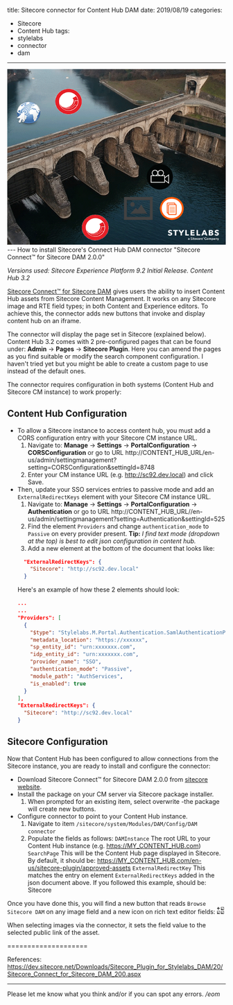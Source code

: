 title: Sitecore connector for Content Hub DAM
date: 2019/08/19
categories:
- Sitecore
- Content Hub
tags:
- stylelabs
- connector
- dam

---
<img class="hero-img" src="/images/dam-connector.png" alt="Sitecore Content Hub DAM Connector">
---
How to install Sitecore's Connect Hub DAM connector "Sitecore Connect™ for Sitecore DAM 2.0.0"
<!-- more -->

*Versions used: Sitecore Experience Platform 9.2 Initial Release. Content Hub 3.2*

[Sitecore Connect™ for Sitecore DAM](https://dev.sitecore.net/Downloads/Sitecore_Plugin_for_Stylelabs_DAM/20/Sitecore_Connect_for_Sitecore_DAM_200.aspx) gives users the ability to insert Content Hub assets from Sitecore Content Management. It works on any Sitecore image and RTE field types; in both Content and Experience editors. To achieve this, the connector adds new buttons that invoke and display content hub on an iframe.

The connector will display the page set in Sitecore (explained below). Content Hub 3.2 comes with 2 pre-configured pages that can be found under: __Admin__ -> __Pages__ -> __Sitecore Plugin__. Here you can amend the pages as you find suitable or modify the search component configuration. I haven't tried yet but you might be able to create a custom page to use instead of the default ones. 

The connector requires configuration in both systems (Content Hub and Sitecore CM instance) to work properly:
## Content Hub Configuration ##
- To allow a Sitecore instance to access content hub, you must add a CORS configuration entry with your Sitecore CM instance URL.
  1. Navigate to: __Manage__ -> __Settings__ -> __PortalConfiguration__ -> __CORSConfiguration__ or go to URL http://CONTENT_HUB_URL/en-us/admin/settingmanagement?setting=CORSConfiguration&settingId=8748 
  2. Enter your CM instance URL (e.g. http://sc92.dev.local) and click Save.
- Then, update your SSO services entries to passive mode and add an `ExternalRedirectKeys` element with your Sitecore CM instance URL.
  1. Navigate to: __Manage__ -> __Settings__ -> __PortalConfiguration__ -> __Authentication__ or go to URL http://CONTENT_HUB_URL//en-us/admin/settingmanagement?setting=Authentication&settingId=525
  2. Find the element `Providers` and change `authentication_mode` to `Passive` on every provider present. 
    **Tip:** *I find text mode (dropdown at the top) is best to edit json configuration in content hub.*
  3. Add a new element at the bottom of the document that looks like:
  ```json
    "ExternalRedirectKeys": {
      "Sitecore": "http://sc92.dev.local"
    }
  ```
    Here's an example of how these 2 elements should look:
  ```json
  ...
  ...
  "Providers": [
    {
      "$type": "Stylelabs.M.Portal.Authentication.SamlAuthenticationProviderConfigurator, Stylelabs.M.Portal",
      "metadata_location": "https://xxxxxx",
      "sp_entity_id": "urn:xxxxxxx.com",
      "idp_entity_id": "urn:xxxxxxx.com",
      "provider_name": "SSO",
      "authentication_mode": "Passive",
      "module_path": "AuthServices",
      "is_enabled": true
    }
  ],
  "ExternalRedirectKeys": {
    "Sitecore": "http://sc92.dev.local"
  }
  ```

## Sitecore Configuration
Now that Content Hub has been configured to allow connections from the Sitecore instance, you are ready to install and configure the connector:
- Download Sitecore Connect™ for Sitecore DAM 2.0.0 from [sitecore website](https://dev.sitecore.net/Downloads/Sitecore_Plugin_for_Stylelabs_DAM/20/Sitecore_Connect_for_Sitecore_DAM_200.aspx).
- Install the package on your CM server via Sitecore package installer.
  1. When prompted for an existing item, select overwrite -the package will create new buttons.   
- Configure connector to point to your Content Hub instance.
  1. Navigate to item `/sitecore/system/Modules/DAM/Config/DAM connector`
  2. Populate the fields as follows:
  `DAMInstance` The root URL to your Content Hub instance (e.g. https://MY_CONTENT_HUB.com)
  `SearchPage` This will be the Content Hub page displayed in Sitecore. By default, it should be: https://MY_CONTENT_HUB.com/en-us/sitecore-plugin/approved-assets
  `ExternalRedirectKey` This matches the entry on element `ExternalRedirectKeys` added in the json document above. If you followed this example, should be: Sitecore

Once you have done this, you will find a new button that reads `Browse Sitecore DAM` on any image field and a new icon on rich text editor fields: <img src="/images/rte-dam-icon.png"> 

When selecting images via the connector, it sets the field value to the selected public link of the asset.

====================

References:
https://dev.sitecore.net/Downloads/Sitecore_Plugin_for_Stylelabs_DAM/20/Sitecore_Connect_for_Sitecore_DAM_200.aspx


---

Please let me know what you think and/or if you can spot any errors.
*/eom*
